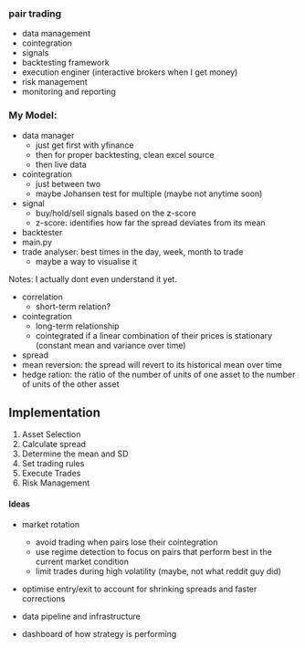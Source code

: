 ### pair trading
- data management
- cointegration
- signals
- backtesting framework
- execution enginer (interactive brokers when I get money)
- risk management
- monitoring and reporting

### My Model:
- data manager
    - just get first with yfinance
    - then for proper backtesting, clean excel source
    - then live data 
- cointegration
    - just between two
    - maybe Johansen test for multiple (maybe not anytime soon)
- signal
    - buy/hold/sell signals based on the z-score
    - z-score: identifies how far the spread deviates from its mean       
- backtester
- main.py
- trade analyser: best times in the day, week, month to trade
    - maybe a way to visualise it


Notes:
I actually dont even understand it yet.
- correlation
    - short-term relation? 
- cointegration
    - long-term relationship
    - cointegrated if a linear combination of their prices is stationary (constant mean and variance over time)
- spread
- mean reversion: the spread will revert to its historical mean over time
- hedge ration: the ratio of the number of units of one asset to the number of units of the other asset

## Implementation
1. Asset Selection
2. Calculate spread
3. Determine the mean and SD
4. Set  trading rules
5. Execute Trades
6. Risk Management


#### Ideas 
- market rotation   
    - avoid trading when pairs lose their cointegration
    - use regime detection to focus on pairs that perform best in the current market condition
    - limit trades during high volatility (maybe, not what reddit guy did)
- optimise entry/exit to account for shrinking spreads and faster corrections
- data pipeline and infrastructure 

- dashboard of how strategy is performing
